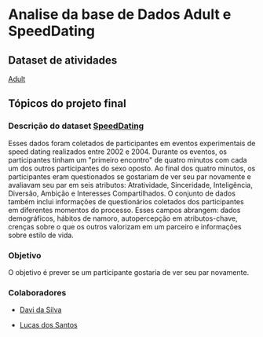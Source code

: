 # Analise da base de Dados Adult e SpeedDating

## Dataset de atividades

[Adult](https://archive.ics.uci.edu/dataset/2/adult)

## Tópicos do projeto final

### Descrição do dataset [SpeedDating](https://www.openml.org/search?type=data&sort=nr_of_likes&status=active&id=40536)

Esses dados foram coletados de participantes em eventos experimentais de speed dating realizados entre 2002 e 2004. Durante os eventos, os participantes tinham um "primeiro encontro" de quatro minutos com cada um dos outros participantes do sexo oposto. Ao final dos quatro minutos, os participantes eram questionados se gostariam de ver seu par novamente e avaliavam seu par em seis atributos: Atratividade, Sinceridade, Inteligência, Diversão, Ambição e Interesses Compartilhados. O conjunto de dados também inclui informações de questionários coletados dos participantes em diferentes momentos do processo. Esses campos abrangem: dados demográficos, hábitos de namoro, autopercepção em atributos-chave, crenças sobre o que os outros valorizam em um parceiro e informações sobre estilo de vida.

### Objetivo

O objetivo é prever se um participante gostaria de ver seu par novamente.

### Colaboradores

- [Davi da Silva](https://github.com/davi23code)

- [Lucas dos Santos](https://github.com/lucass235)
